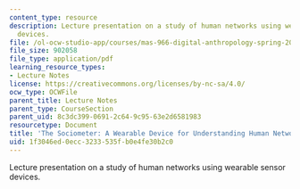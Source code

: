 ```yaml
---
content_type: resource
description: Lecture presentation on a study of human networks using wearable sensor
  devices.
file: /ol-ocw-studio-app/courses/mas-966-digital-anthropology-spring-2003/1f3046ed0ecc3233535fb0e4fe30b2c0_choudhury.pdf
file_size: 902058
file_type: application/pdf
learning_resource_types:
- Lecture Notes
license: https://creativecommons.org/licenses/by-nc-sa/4.0/
ocw_type: OCWFile
parent_title: Lecture Notes
parent_type: CourseSection
parent_uid: 8c3dc399-0691-2c64-9c95-63e2d6581983
resourcetype: Document
title: 'The Sociometer: A Wearable Device for Understanding Human Networks'
uid: 1f3046ed-0ecc-3233-535f-b0e4fe30b2c0
---
```

Lecture presentation on a study of human networks using wearable sensor devices.
